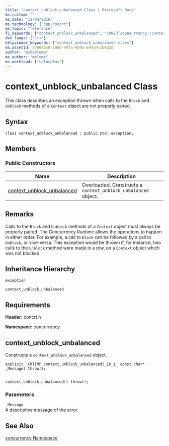 ```yaml
---
title: "context_unblock_unbalanced Class | Microsoft Docs"
ms.custom: ""
ms.date: "11/04/2016"
ms.technology: ["cpp-concrt"]
ms.topic: "reference"
f1_keywords: ["context_unblock_unbalanced", "CONCRT/concurrency::context_unblock_unbalanced", "CONCRT/concurrency::context_unblock_unbalanced::context_unblock_unbalanced"]
dev_langs: ["C++"]
helpviewer_keywords: ["context_unblock_unbalanced class"]
ms.assetid: a76066c8-19dd-44fa-959a-6941ec1b0d2d
author: "mikeblome"
ms.author: "mblome"
ms.workload: ["cplusplus"]
---
```

# context_unblock_unbalanced Class
This class describes an exception thrown when calls to the `Block` and `Unblock` methods of a `Context` object are not properly paired.  
  
## Syntax  
  
```  
class context_unblock_unbalanced : public std::exception;  
```  
  
## Members  
  
### Public Constructors  
  
|Name|Description|  
|----------|-----------------|  
|[context_unblock_unbalanced](#ctor)|Overloaded. Constructs a `context_unblock_unbalanced` object.|  
  
## Remarks  
 Calls to the `Block` and `Unblock` methods of a `Context` object must always be properly paired. The Concurrency Runtime allows the operations to happen in either order. For example, a call to `Block` can be followed by a call to `Unblock`, or vice-versa. This exception would be thrown if, for instance, two calls to the `Unblock` method were made in a row, on a `Context` object which was not blocked.  
  
## Inheritance Hierarchy  
 `exception`  
  
 `context_unblock_unbalanced`  
  
## Requirements  
 **Header:** concrt.h  
  
 **Namespace:** concurrency  
  
##  <a name="ctor"></a> context_unblock_unbalanced 

 Constructs a `context_unblock_unbalanced` object.  
  
```  
explicit _CRTIMP context_unblock_unbalanced(_In_z_ const char* _Message) throw();

 
context_unblock_unbalanced() throw();
```  
  
### Parameters  
 `_Message`  
 A descriptive message of the error.  
  
## See Also  
 [concurrency Namespace](concurrency-namespace.md)
